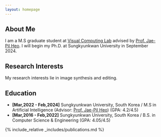 ```yaml
---
layout: homepage
---
```


## About Me

I am a M.S graduate student at [Visual Computing Lab](https://sites.google.com/site/vclabskku) advised by [Prof. Jae-Pil Heo](https://sites.google.com/site/jaepilheo).
I will begin my Ph.D. at Sungkyunkwan University in September 2024.

## Research Interests

My research interests lie in image synthesis and editing.

## Education

- **[Mar,2022 - Feb,2024]** Sungkyunkwan University, South Korea / M.S in Artificial Intelligence (Advisor: [Prof. Jae-Pil Heo](https://sites.google.com/site/jaepilheo)) (GPA: 4.2/4.5)
- **[Mar,2016 - Feb,2022]** Sungkyunkwan University, South Korea / B.S. in Computer Science & Engineering (GPA: 4.05/4.5)

<!-- ## News

- **[Mar. 2024]** One paper about interactive generation is presented to [Arxiv](https://arxiv.org/).
- **[Feb. 2024]** One paper about human and object is accepted to [CVPR 2024](https://cvpr.thecvf.com/Conferences/2024).
- **[Aug. 2023]** One paper about interacting hand mesh recovery is accepted to [ICCVW 2023](https://iccv2023.thecvf.com/).
- **[Jul. 2023]** One paper about test-time adaptation is accepted to [ICCV 2023](https://iccv2023.thecvf.com/). -->

{% include_relative _includes/publications.md %}


